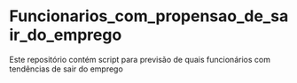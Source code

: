 # Funcionarios_com_propensao_de_sair_do_emprego
Este repositório contém script para previsão de quais funcionários com tendências de sair do emprego
